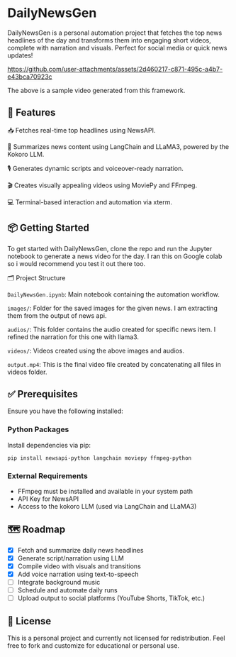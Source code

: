# DailyNewsGen

DailyNewsGen is a personal automation project that fetches the top news headlines of the day and transforms them into engaging short videos, complete with narration and visuals. Perfect for social media or quick news updates! 


https://github.com/user-attachments/assets/2d460217-c871-495c-a4b7-e43bca70923c


The above is a sample video generated from this framework.

## 🚀 Features

📥 Fetches real-time top headlines using NewsAPI.<br/>

🧠 Summarizes news content using LangChain and LLaMA3, powered by the Kokoro LLM.<br/>

🎙️ Generates dynamic scripts and voiceover-ready narration.<br/>

🎬 Creates visually appealing videos using MoviePy and FFmpeg.<br/>

💻 Terminal-based interaction and automation via xterm.<br/>

## 📦 Getting Started

To get started with DailyNewsGen, clone the repo and run the Jupyter notebook to generate a news video for the day. I ran this on Google colab so i would recommend you test it out there too.

🗂️ Project Structure

```DailyNewsGen.ipynb```: Main notebook containing the automation workflow.

```images/```: Folder for the saved images for the given news. I am extracting them from the output of news api.<br/>

```audios/```: This folder contains the audio created for specific news item. I refined the narration for this one with llama3.<br/>

```videos/```: Videos created using the above images and audios.<br/>

```output.mp4```: This is the final video file created by concatenating all files in videos folder.<br/>

## ✅ Prerequisites

Ensure you have the following installed:

### Python Packages
Install dependencies via pip:
```
pip install newsapi-python langchain moviepy ffmpeg-python
```
### External Requirements

- FFmpeg must be installed and available in your system path<br/>
- API Key for NewsAPI<br/>
- Access to the kokoro LLM (used via LangChain and LLaMA3)<br/>

## 🗺️ Roadmap

 - [X] Fetch and summarize daily news headlines<br/>
 - [X] Generate script/narration using LLM<br/>
 - [X] Compile video with visuals and transitions
 - [X] Add voice narration using text-to-speech
 - [ ] Integrate background music
 - [ ] Schedule and automate daily runs
 - [ ] Upload output to social platforms (YouTube Shorts, TikTok, etc.)

## 📄 License

This is a personal project and currently not licensed for redistribution. Feel free to fork and customize for educational or personal use.
